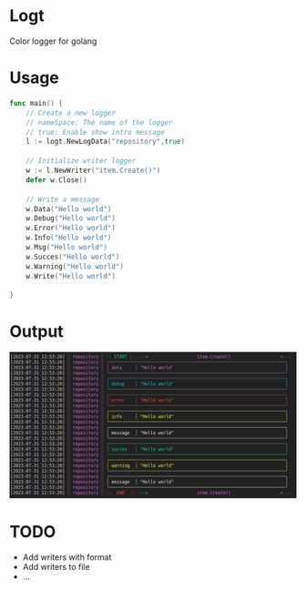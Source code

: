 # Logt
Color logger for golang


# Usage


```go
func main() {
    // Create a new logger
    // nameSpace: The name of the logger
    // true: Enable show intro message
    l := logt.NewLogData("repository",true)

    // Initialize writer logger
    w := l.NewWriter("item.Create()")
    defer w.Close()

    // Write a message
    w.Data("Hello world")
    w.Debug("Hello world")
    w.Error("Hello world")
    w.Info("Hello world")
    w.Msg("Hello world")
    w.Succes("Hello world")
    w.Warning("Hello world")
    w.Write("Hello world")

}
```

# Output
![Alt text](image.png)

# TODO

- Add writers with format
- Add writers to file
- ...